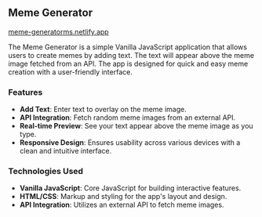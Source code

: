 ## Meme Generator
[meme-generatorms.netlify.app](https://meme-generatorms.netlify.app)

The Meme Generator is a simple Vanilla JavaScript application that allows users to create memes by adding text. The text will appear above the meme image fetched from an API. The app is designed for quick and easy meme creation with a user-friendly interface.

### Features
- **Add Text**: Enter text to overlay on the meme image.
- **API Integration**: Fetch random meme images from an external API.
- **Real-time Preview**: See your text appear above the meme image as you type.
- **Responsive Design**: Ensures usability across various devices with a clean and intuitive interface.

### Technologies Used
- **Vanilla JavaScript**: Core JavaScript for building interactive features.
- **HTML/CSS**: Markup and styling for the app's layout and design.
- **API Integration**: Utilizes an external API to fetch meme images.
